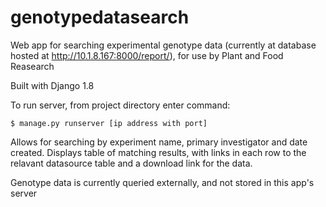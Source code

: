 # genotypedatasearch
Web app for searching experimental genotype data (currently at database hosted at http://10.1.8.167:8000/report/), for use by Plant and Food Reasearch

Built with Django 1.8

To run server, from project directory enter command:
```shell
$ manage.py runserver [ip address with port]
```

Allows for searching by experiment name, primary investigator and date created.
Displays table of matching results, with links in each row to the relavant datasource 
table and a download link for the data.

Genotype data is currently queried externally, and not stored in this app's server

